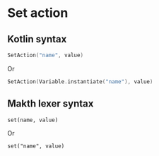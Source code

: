 # Set action

## Kotlin syntax

```kotlin
SetAction("name", value)
```

Or

```kotlin
SetAction(Variable.instantiate("name"), value)
```

## Makth lexer syntax

```
set(name, value)
```

Or

```
set("name", value)
```
